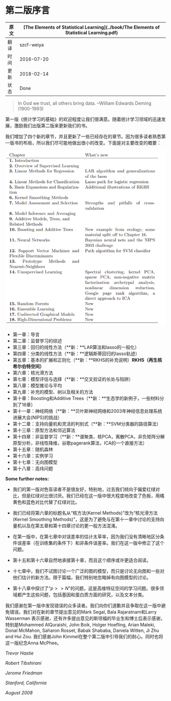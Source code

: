# 第二版序言

原文     | [The Elements of Statistical Learning](../book/The Elements of Statistical Learning.pdf)
      ---|---
翻译     | szcf-weiya
时间     | 2016-07-20
更新 | 2018-02-14
状态| Done

> In God we trust, all others bring data.
> –William Edwards Deming (1900-1993)

<!-- 
我们相信上帝，所有的其他都带来数据。
——威廉·爱德华兹·戴明（1900-1993）
-->

<!--
> We have been gratified by the popularity of the first edition of *The Elements of Statistical Learning*. This, along with the fast pace of research in the statistical learning field, motivated us to update our book with a second edition.
-->

第一版《统计学习的基础》的欢迎程度让我们很满意。随着统计学习领域的迅速发展，激励我们出版第二版来更新我们的书。

<!--
> We have added four new chapters and updated some of the existing chapters. Because many readers are familiar with the layout of the first edition, we have tried to change it as little as possible. Here is a summary of the main changes:
-->

我们增加了四个新的章节，并且更新了一些已经存在的章节。因为很多读者熟悉第一版书的布局，所以我们尽可能地做出很小的改变。下面是对主要改变的概要：

![](../img/00/preface_1.png)

- 第一章：导言
- 第二章：监督学习的综述
- 第三章：回归的线性方法（**新：**LAR算法和lasso的一般化）
- 第四章：分类的线性方法（**新：**逻辑斯蒂回归的lasso轨迹）
- 第五章：基本的扩展和正则化（**新：**RKHS的补充说明）**RKHS（再生核希尔伯特空间）**
- 第六章：核光滑方法
- 第七章：模型评估与选择（**新：**交叉验证的长处与陷阱）
- 第八章：模型推论与平均
- 第九章：补充的模型、树以及相关的方法
- 第十章：Boosting和Additive Trees（**新：**生态学的新例子，一些材料分到了16章）
- 第十一章：神经网络（**新：**贝叶斯神经网络和2003年神经信息处理系统进展大会(NIPS)的挑战）
- 第十二章：支持向量机和灵活的判别式（**新：**SVM分类器的路径算法）
- 第十三章：原型方法和邻近算法
- 第十四章：非监督学习（**新：**谱聚类，核PCA，离散PCA，非负矩阵分解原型分析，非线性降维，谷歌pagerank算法，ICA的一个直接方法）
- 第十五章：随机森林
- 第十六章：实例学习
- 第十七章：无向图模型
- 第十八章：高纬问题

**Some further notes:**

<!--
> Our first edition was unfriendly to colorblind readers; in particular, we tended to favor red/green contrasts which are particularly troublesome. We have changed the color palette in this edition to a large extent, replacing the above with an orange/blue contrast.
-->

- 我们的第一版对色盲读者不是很友好，特别地，过去我们倾向于偏爱红绿对比，但是红绿对比很讨厌。我们已经在这一版中很大程度地改变了色板，用橘黄色和蓝色对比代替了红绿对比。

<!--
> We have changed the name of Chapter 6 from “Kernel Methods” to “Kernel Smoothing Methods”, to avoid confusion with the machinelearning kernel method that is discussed in the context of support vector machines (Chapter 11) and more generally in Chapters 5 and 14.
-->

- 我们已经将第六章的标题名从“核方法(Kernel Methods)”改为“核光滑方法(Kernel Smoothing Methods)”，这是为了避免与在第十一章中讨论的支持向量机以及在第五章和第十四章讨论的更一般方法混淆。

<!--
> In the first edition, the discussion of error-rate estimation in Chapter 7 was sloppy, as we did not clearly differentiate the notions of conditional error rates (conditional on the training set) and unconditional rates. We have fixed this in the new edition.
-->

- 在第一版中，在第七章中对误差率的估计太草率，因为我们没有清晰地区分条件误差率（在训练集的条件下）和非条件误差率。我们在这一版中修正了这个问题。

<!--
> Chapters 15 and 16 follow naturally from Chapter 10, and the chapters are probably best read in that order.
-->

- 第十五和第十六章自然地承接第十章，而且这个顺序或许更适合阅读。

<!--
> In Chapter 17, we have not attempted a comprehensive treatment of graphical models, and discuss only undirected models and some new methods for their estimation. Due to a lack of space, we have specifically omitted coverage of directed graphical models.
-->

- 十七章中，我们不试图讨论一个广泛的图的模型，而只是讨论无向图和一些对他们估计的新方法。限于篇幅，我们特别地忽略掉有向图模型的讨论。

<!--
> Chapter 18 explores the “p  N” problem, which is learning in high dimensional feature spaces. These problems arise in many areas, including genomic and proteomic studies, and document classification.
-->

- 第十八章中探讨了“$p>>N$”的问题，这是高维特征空间的学习问题。很多领域都产生这些问题，包括基因和蛋白质方面的研究，以及文本分类。

<!--
>We thank the many readers who have found the (too numerous) errors in the first edition. We apologize for those and have done our best to avoid errors in this new edition. We thank Mark Segal, Bala Rajaratnam, and Larry Wasserman for comments on some of the new chapters, and many Stanford graduate and post-doctoral students who offered comments, in particular Mohammed AlQuraishi, John Boik, Holger Hoefling, Arian Maleki, Donal McMahon, Saharon Rosset, Babak Shababa, Daniela Witten, Ji Zhu and Hui Zou. We thank John Kimmel for his patience in guiding us through this new edition. RT dedicates this edition to the memory of Anna McPhee.

>Trevor Hastie
>Robert Tibshirani
>Jerome Friedman
>Stanford, California
>August 2008
-->

我们感谢在第一版中发现错误的众多读者。我们向你们道歉并且争取在这一版中避免错误。我们对在新的章节提出意见的Mark Segal, Bala Rajaratnam和Larry Wasserman 表示感谢，还有许多提出意见的斯坦福的毕业生和博士后表示感谢，特别是Mohammed AlQuraishi, John Boik, Holger Hoefling, Arian Maleki, Donal McMahon, Saharon Rosset, Babak Shababa, Daniela Witten, Ji Zhu and Hui Zou. 我们感谢John Kimmel在整个第二版中引导我们的耐心。同时也将这一版纪念Anna McPhee。

_Trevor Hastie_

_Robert Tibshirani_

_Jerome Friedman_

_Stanford, California_

_August 2008_
